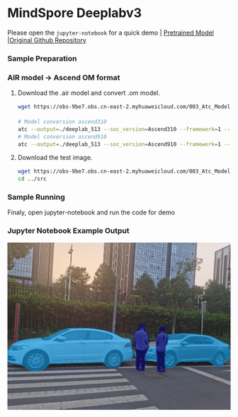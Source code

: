 # MindSpore Deeplabv3

Please open the `jupyter-notebook` for a quick demo | [Pretrained Model](https://obs-9be7.obs.cn-east-2.myhuaweicloud.com/003_Atc_Models/AE/ATC%20Model/deeplabv3/deeplabv3_origin.air) |[Original Github Repository](https://github.com/open-mmlab/mmsegmentation)

### Sample Preparation

### AIR model -> Ascend OM format

1. Download the .air model and convert .om model.
   
    ```bash
    wget https://obs-9be7.obs.cn-east-2.myhuaweicloud.com/003_Atc_Models/AE/ATC%20Model/deeplabv3/deeplabv3_origin.air
    
    # Model conversion ascend310
    atc --output=./deeplab_513 --soc_version=Ascend310 --framework=1 --model=./deeplabv3_origin.air
    # Model conversion ascend910
    atc --output=./deeplab_513 --soc_version=Ascend910 --framework=1 --model=./deeplabv3_origin.air
    ```

2. Download the test image.
    ```bash
    wget https://obs-9be7.obs.cn-east-2.myhuaweicloud.com/003_Atc_Models/AE/ATC%20Model/deeplabv3/test_image/test.jpg
    cd ../src
    ```

### Sample Running

Finaly, open jupyter-notebook and run the code for demo

### Jupyter Notebook Example Output

<img src="./out/test.jpg" width=650>